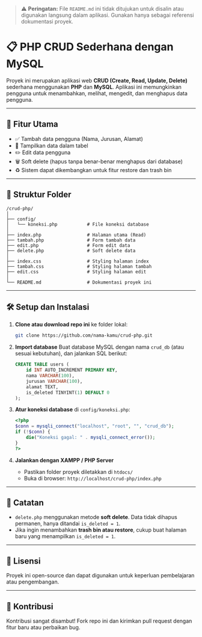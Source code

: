 > ⚠️ **Peringatan:** File `README.md` ini tidak ditujukan untuk disalin atau digunakan langsung dalam aplikasi.
> Gunakan hanya sebagai referensi dokumentasi proyek.

# 📋 PHP CRUD Sederhana dengan MySQL

Proyek ini merupakan aplikasi web **CRUD (Create, Read, Update, Delete)** sederhana menggunakan **PHP** dan **MySQL**. Aplikasi ini memungkinkan pengguna untuk menambahkan, melihat, mengedit, dan menghapus data pengguna.

---

## 🚀 Fitur Utama

* ✅ Tambah data pengguna (Nama, Jurusan, Alamat)
* 📄 Tampilkan data dalam tabel
* ✏️ Edit data pengguna
* 🗑️ Soft delete (hapus tanpa benar-benar menghapus dari database)
* ♻️ Sistem dapat dikembangkan untuk fitur restore dan trash bin

---

## 🧱 Struktur Folder

```
/crud-php/
│
├── config/
│   └── koneksi.php           # File koneksi database
│
├── index.php                 # Halaman utama (Read)
├── tambah.php                # Form tambah data
├── edit.php                  # Form edit data
├── delete.php                # Soft delete data
│
├── index.css                 # Styling halaman index
├── tambah.css                # Styling halaman tambah
├── edit.css                  # Styling halaman edit
│
└── README.md                 # Dokumentasi proyek ini
```

---

## 🛠️ Setup dan Instalasi

1. **Clone atau download repo ini** ke folder lokal:

   ```bash
   git clone https://github.com/nama-kamu/crud-php.git
   ```

2. **Import database**
   Buat database MySQL dengan nama `crud_db` (atau sesuai kebutuhan), dan jalankan SQL berikut:

   ```sql
   CREATE TABLE users (
       id INT AUTO_INCREMENT PRIMARY KEY,
       nama VARCHAR(100),
       jurusan VARCHAR(100),
       alamat TEXT,
       is_deleted TINYINT(1) DEFAULT 0
   );
   ```

3. **Atur koneksi database** di `config/koneksi.php`:

   ```php
   <?php
   $conn = mysqli_connect("localhost", "root", "", "crud_db");
   if (!$conn) {
       die("Koneksi gagal: " . mysqli_connect_error());
   }
   ?>
   ```

4. **Jalankan dengan XAMPP / PHP Server**

   * Pastikan folder proyek diletakkan di `htdocs/`
   * Buka di browser:
     `http://localhost/crud-php/index.php`

---

## 📌 Catatan

* `delete.php` menggunakan metode **soft delete**. Data tidak dihapus permanen, hanya ditandai `is_deleted = 1`.
* Jika ingin menambahkan **trash bin atau restore**, cukup buat halaman baru yang menampilkan `is_deleted = 1`.

---

## 📄 Lisensi

Proyek ini open-source dan dapat digunakan untuk keperluan pembelajaran atau pengembangan.

---

## 🤝 Kontribusi

Kontribusi sangat disambut! Fork repo ini dan kirimkan pull request dengan fitur baru atau perbaikan bug.
